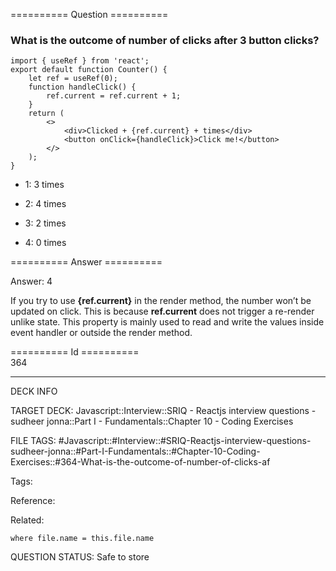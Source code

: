 ========== Question ==========  

### What is the outcome of number of clicks after 3 button clicks?

<!-- codeblock-start -->
<pre><code class="hljs language-javascript"><span class="hljs-keyword">import</span> { useRef } <span class="hljs-keyword">from</span> <span class="hljs-string">'react'</span>;
<span class="hljs-keyword">export</span> <span class="hljs-keyword">default</span> <span class="hljs-keyword">function</span> <span class="hljs-title function_">Counter</span>(<span class="hljs-params"></span>) {
    <span class="hljs-keyword">let</span> ref = <span class="hljs-title function_">useRef</span>(<span class="hljs-number">0</span>);
    <span class="hljs-keyword">function</span> <span class="hljs-title function_">handleClick</span>(<span class="hljs-params"></span>) {
        ref.<span class="hljs-property">current</span> = ref.<span class="hljs-property">current</span> + <span class="hljs-number">1</span>;
    }
    <span class="hljs-keyword">return</span> (
        <span class="xml"><span class="hljs-tag">&#x3C;></span>
            <span class="hljs-tag">&#x3C;<span class="hljs-name">div</span>></span>Clicked + {ref.current} + times<span class="hljs-tag">&#x3C;/<span class="hljs-name">div</span>></span>
            <span class="hljs-tag">&#x3C;<span class="hljs-name">button</span> <span class="hljs-attr">onClick</span>=<span class="hljs-string">{handleClick}</span>></span>Click me!<span class="hljs-tag">&#x3C;/<span class="hljs-name">button</span>></span>
        <span class="hljs-tag">&#x3C;/></span></span>
    );
}
</code></pre>
<!-- codeblock-end -->

-   1: 3 times

-   2: 4 times

-   3: 2 times

-   4: 0 times  

========== Answer ==========  

Answer: 4

If you try to use **{ref.current}** in the render method, the number won’t be updated on click. This is because **ref.current** does not trigger a re-render unlike state. This property is mainly used to read and write the values inside event handler or outside the render method.

========== Id ==========  
364

---

DECK INFO

TARGET DECK: Javascript::Interview::SRIQ - Reactjs interview questions - sudheer jonna::Part I - Fundamentals::Chapter 10 - Coding Exercises

FILE TAGS: #Javascript::#Interview::#SRIQ-Reactjs-interview-questions-sudheer-jonna::#Part-I-Fundamentals::#Chapter-10-Coding-Exercises::#364-What-is-the-outcome-of-number-of-clicks-af

Tags:

Reference:

Related:

```dataview
where file.name = this.file.name
```
QUESTION STATUS: Safe to store
